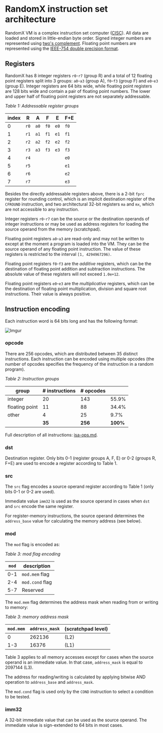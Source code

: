 
# RandomX instruction set architecture
RandomX VM is a complex instruction set computer ([CISC](https://en.wikipedia.org/wiki/Complex_instruction_set_computer)). All data are loaded and stored in little-endian byte order. Signed integer numbers are represented using [two's complement](https://en.wikipedia.org/wiki/Two%27s_complement). Floating point numbers are represented using the [IEEE-754 double precision format](https://en.wikipedia.org/wiki/Double-precision_floating-point_format).

## Registers

RandomX has 8 integer registers `r0`-`r7` (group R) and a total of 12 floating point registers split into 3 groups: `a0`-`a3` (group A), `f0`-`f3` (group F) and `e0`-`e3` (group E). Integer registers are 64 bits wide, while floating point registers are 128 bits wide and contain a pair of floating point numbers. The lower and upper half of floating point registers are not separately addressable.

*Table 1: Addressable register groups*

|index|R|A|F|E|F+E|
|--|--|--|--|--|--|
|0|`r0`|`a0`|`f0`|`e0`|`f0`|
|1|`r1`|`a1`|`f1`|`e1`|`f1`|
|2|`r2`|`a2`|`f2`|`e2`|`f2`|
|3|`r3`|`a3`|`f3`|`e3`|`f3`|
|4|`r4`||||`e0`|
|5|`r5`||||`e1`|
|6|`r6`||||`e2`|
|7|`r7`||||`e3`|

Besides the directly addressable registers above, there is a 2-bit `fprc` register for rounding control, which is an implicit destination register of the `CFROUND` instruction, and two architectural 32-bit registers `ma` and `mx`, which are not accessible to any instruction. 

Integer registers `r0`-`r7` can be the source or the destination operands of integer instructions or may be used as address registers for loading the source operand from the memory (scratchpad).

Floating point registers `a0`-`a3` are read-only and may not be written to except at the moment a program is loaded into the VM. They can be the source operand of any floating point instruction. The value of these registers is restricted to the interval `[1, 4294967296)`.

Floating point registers `f0`-`f3` are the *additive* registers, which can be the destination of floating point addition and subtraction instructions. The absolute value of these registers will not exceed `1.0e+12`.

Floating point registers `e0`-`e3` are the *multiplicative* registers, which can be the destination of floating point multiplication, division and square root instructions. Their value is always positive.

## Instruction encoding

Each instruction word is 64 bits long and has the following format:

![Imgur](https://i.imgur.com/FtkWRwe.png)

### opcode
There are 256 opcodes, which are distributed between 35 distinct instructions. Each instruction can be encoded using multiple opcodes (the number of opcodes specifies the frequency of the instruction in a random program).

*Table 2: Instruction groups*

|group|# instructions|# opcodes||
|---------|-----------------|----|-|
|integer |20|143|55.9%|
|floating point |11|88|34.4%|
|other |4|25|9.7%|
||**35**|**256**|**100%**

Full description of all instructions: [isa-ops.md](isa-ops.md).

### dst
Destination register. Only bits 0-1 (register groups A, F, E) or 0-2 (groups R, F+E) are used to encode a register according to Table 1.

### src

The `src` flag encodes a source operand register according to Table 1 (only bits 0-1 or 0-2 are used).

Immediate value `imm32` is used as the source operand in cases when `dst` and `src` encode the same register.

For register-memory instructions, the source operand determines the `address_base` value for calculating the memory address (see below).

### mod

The `mod` flag is encoded as:

*Table 3: mod flag encoding*

|`mod`|description|
|----|--------|
|0-1|`mod.mem` flag|
|2-4|`mod.cond` flag|
|5-7|Reserved|

The `mod.mem` flag determines the address mask when reading from or writing to memory:

*Table 3: memory address mask*

|`mod.mem`|`address_mask`|(scratchpad level)|
|---------|-|---|
|0|262136|(L2)|
|1-3|16376|(L1)|

Table 3 applies to all memory accesses except for cases when the source operand is an immediate value. In that case, `address_mask` is equal to 2097144 (L3). 

The address for reading/writing is calculated by applying bitwise AND operation to `address_base` and `address_mask`.

The `mod.cond` flag is used only by the `COND` instruction to select a condition to be tested.

### imm32
A 32-bit immediate value that can be used as the source operand. The immediate value is sign-extended to 64 bits in most cases.

